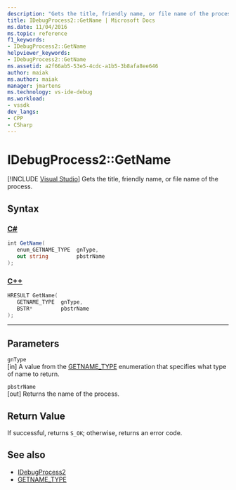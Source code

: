 ```yaml
---
description: "Gets the title, friendly name, or file name of the process."
title: IDebugProcess2::GetName | Microsoft Docs
ms.date: 11/04/2016
ms.topic: reference
f1_keywords:
- IDebugProcess2::GetName
helpviewer_keywords:
- IDebugProcess2::GetName
ms.assetid: a2f66ab5-53e5-4cdc-a1b5-3b8afa8ee646
author: maiak
ms.author: maiak
manager: jmartens
ms.technology: vs-ide-debug
ms.workload:
- vssdk
dev_langs:
- CPP
- CSharp
---
```

# IDebugProcess2::GetName

 [!INCLUDE [Visual Studio](~/includes/applies-to-version/vs-windows-only.md)]
Gets the title, friendly name, or file name of the process.

## Syntax

### [C#](#tab/csharp)
```csharp
int GetName( 
   enum_GETNAME_TYPE  gnType,
   out string         pbstrName
);
```
### [C++](#tab/cpp)
```cpp
HRESULT GetName( 
   GETNAME_TYPE  gnType,
   BSTR*         pbstrName
);
```
---

## Parameters
`gnType`\
[in] A value from the [GETNAME_TYPE](../../../extensibility/debugger/reference/getname-type.md) enumeration that specifies what type of name to return.

`pbstrName`\
[out] Returns the name of the process.

## Return Value
 If successful, returns `S_OK`; otherwise, returns an error code.

## See also
- [IDebugProcess2](../../../extensibility/debugger/reference/idebugprocess2.md)
- [GETNAME_TYPE](../../../extensibility/debugger/reference/getname-type.md)
